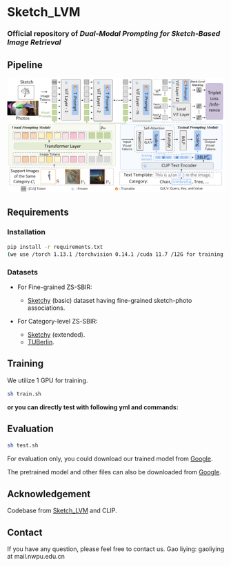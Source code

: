 # Sketch_LVM
### Official repository of _Dual-Modal Prompting for Sketch-Based Image Retrieval_
## Pipeline

![framework](architecture.png)



## Requirements

### Installation

```bash
pip install -r requirements.txt
(we use /torch 1.13.1 /torchvision 0.14.1 /cuda 11.7 /12G for training and evaluation.
```

### Datasets

- For Fine-grained ZS-SBIR:
  - [Sketchy](https://github.com/AnjanDutta/sem-pcyc/) (basic) dataset having fine-grained sketch-photo associations.

- For Category-level ZS-SBIR:
  - [Sketchy](https://drive.google.com/file/d/1vGtssYgM6_r0ph8f_ZPWzIHvHL0yS8CN/view?usp=sharing) (extended).
  - [TUBerlin](https://github.com/AnjanDutta/sem-pcyc/).


## Training

We utilize 1 GPU for training.

```bash
sh train.sh
```

**or you can directly test with following yml and commands:**

## Evaluation

```bash
sh test.sh
```

For evaluation only, you could download our trained model from [Google](https://drive.google.com/file/d/1wOLuKUQCIbrQ4B49iZuuUPd7mK9QChn0/view?usp=sharing).

The pretrained model and other files can also be downloaded from [Google](https://drive.google.com/drive/folders/1j6hko7Ysl3daUG6zJLqrStMrY_381_KS?usp=sharing).

## Acknowledgement

Codebase from [Sketch_LVM](https://github.com/aneeshan95/Sketch_LVM) and CLIP.

 ## Contact

If you have any question, please feel free to contact us. 
Gao liying: gaoliying at mail.nwpu.edu.cn
